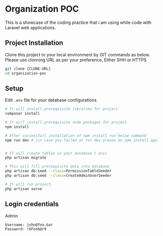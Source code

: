 # Organization POC

This is a showcase of the coding practice that i am using while code with Laravel web applications.

## Project Installation

Clone this project to your local environment by GIT commands as below.
Please use clonning URL as per your preference, Either SHH or HTTPS

```bash
git clone {CLONE-URL}
cd organization-poc
```

## Setup
Edit `.env` file for your database configurations

```bash
# It will install prerequisite libraries for project
composer install

# It will install prerequisite node packages for project
npm install

# After successfull installation of npm install run below command
npm run dev # (in case you failed at run dev please do npm install again and try again)


# It will create tables in your database (.env)
php artisan migrate

# This will fill prerequisite data into database
php artisan db:seed --class=PermissionTableSeeder
php artisan db:seed --class=CreateAdminUserSeeder

# It will run project.
php artisan serve
```

## Login credentials
Admin
```text
Username: john@foo.bar
Password: !6Foob@r9
```
